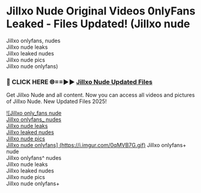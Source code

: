 # Jillxo Nude Original Videos 0nlyFans Leaked - Files Updated! (Jillxo nude<br>

Jillxo onlyfans, nudes<br>
Jillxo nude leaks<br>
Jillxo leaked nudes<br>
Jillxo nude pics<br>
Jillxo nude onlyfans)

<h3>🔴 CLICK HERE 🌐==►► <a href="https://tinyurl.com/leaks-videos" rel="nofollow">Jillxo Nude Updated Files</a></h3>

Get Jillxo Nude and all content. Now you can access all videos and pictures of Jillxo Nude. New Updated Files 2025!

[![Jillxo only_fans nude<br>
Jillxo onlyfans_ nudes<br>
Jillxo nude leaks<br>
Jillxo leaked nudes<br>
Jillxo nude pics<br>
Jillxo nude onlyfans]
(https://i.imgur.com/0qMVB7G.gif)](https://tinyurl.com/leaks-videos)
Jillxo onlyfans+ nude<br>
Jillxo onlyfans^ nudes<br>
Jillxo nude leaks<br>
Jillxo leaked nudes<br>
Jillxo nude pics<br>
Jillxo nude onlyfans+